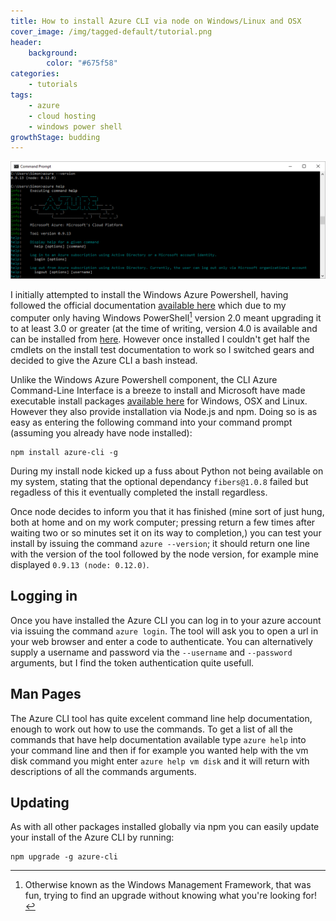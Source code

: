 ```yaml
---
title: How to install Azure CLI via node on Windows/Linux and OSX
cover_image: /img/tagged-default/tutorial.png
header:
    background:
        color: "#675f58"
categories:
    - tutorials
tags:
    - azure
    - cloud hosting
    - windows power shell
growthStage: budding
---
```


![Azure CLI Tool](/img/azure-cli-1.png "Azure CLI Tool")

I initially attempted to install the Windows Azure Powershell, having followed the official documentation [available here](https://azure.microsoft.com/en-gb/documentation/articles/powershell-install-configure/) which due to my computer only having Windows PowerShell[^1] version 2.0 meant upgrading it to at least 3.0 or greater (at the time of writing, version 4.0 is available and can be installed from [here](https://www.microsoft.com/en-us/download/details.aspx?id=40855). However once installed I couldn't get half the cmdlets on the install test documentation to work so I switched gears and decided to give the Azure CLI a bash instead.

Unlike the Windows Azure Powershell component, the CLI Azure Command-Line Interface is a breeze to install and Microsoft have made executable install packages [available here](https://azure.microsoft.com/en-gb/documentation/articles/xplat-cli-install/) for Windows, OSX and Linux. However they also provide installation via Node.js and npm. Doing so is as easy as entering the following command into your command prompt (assuming you already have node installed):

```
npm install azure-cli -g
```

During my install node kicked up a fuss about Python not being available on my system, stating that the optional dependancy `fibers@1.0.8` failed but regadless of this it eventually completed the install regardless. 

Once node decides to inform you that it has finished (mine sort of just hung, both at home and on my work computer; pressing return a few times after waiting two or so minutes set it on its way to completion,) you can test your install by issuing the command `azure --version`; it should return one line with the version of the tool followed by the node version, for example mine displayed `0.9.13 (node: 0.12.0)`.

## Logging in
Once you have installed the Azure CLI you can log in to your azure account via issuing the command `azure login`. The tool will ask you to open a url in your web browser and enter a code to authenticate. You can alternatively supply a username and password via the `--username` and `--password` arguments, but I find the token authentication quite usefull.

## Man Pages
The Azure CLI tool has quite excelent command line help documentation, enough to work out how to use the commands. To get a list of all the commands that have help documentation available type `azure help` into your command line and then if for example you wanted help with the vm disk command you might enter `azure help vm disk` and it will return with descriptions of all the commands arguments.

## Updating
As with all other packages installed globally via npm you can easily update your install of the Azure CLI by running:

```
npm upgrade -g azure-cli
```

[^1]: Otherwise known as the Windows Management Framework, that was fun, trying to find an upgrade without knowing what you're looking for!
